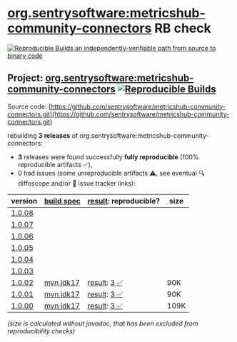 [org.sentrysoftware:metricshub-community-connectors](https://central.sonatype.com/artifact/org.sentrysoftware/metricshub-community-connectors/versions) RB check
=======

[![Reproducible Builds](https://reproducible-builds.org/images/logos/rb.svg) an independently-verifiable path from source to binary code](https://reproducible-builds.org/)

## Project: [org.sentrysoftware:metricshub-community-connectors](https://central.sonatype.com/artifact/org.sentrysoftware/metricshub-community-connectors/versions) [![Reproducible Builds](https://img.shields.io/endpoint?url=https://raw.githubusercontent.com/jvm-repo-rebuild/reproducible-central/master/content/org/sentrysoftware/metricshub-community-connectors/badge.json)](https://github.com/jvm-repo-rebuild/reproducible-central/blob/master/content/org/sentrysoftware/metricshub-community-connectors/README.md)

Source code: [https://github.com/sentrysoftware/metricshub-community-connectors.git](https://github.com/sentrysoftware/metricshub-community-connectors.git)

rebuilding **3 releases** of org.sentrysoftware:metricshub-community-connectors:
- **3** releases were found successfully **fully reproducible** (100% reproducible artifacts :white_check_mark:),
- 0 had issues (some unreproducible artifacts :warning:, see eventual :mag: diffoscope and/or :memo: issue tracker links):

| version | [build spec](/BUILDSPEC.md) | [result](https://reproducible-builds.org/docs/jvm/): reproducible? | size |
| -- | --------- | ------ | -- |
| [1.0.08](https://central.sonatype.com/artifact/org.sentrysoftware/metricshub-community-connectors/1.0.08/pom) | | | |
| [1.0.07](https://central.sonatype.com/artifact/org.sentrysoftware/metricshub-community-connectors/1.0.07/pom) | | | |
| [1.0.06](https://central.sonatype.com/artifact/org.sentrysoftware/metricshub-community-connectors/1.0.06/pom) | | | |
| [1.0.05](https://central.sonatype.com/artifact/org.sentrysoftware/metricshub-community-connectors/1.0.05/pom) | | | |
| [1.0.04](https://central.sonatype.com/artifact/org.sentrysoftware/metricshub-community-connectors/1.0.04/pom) | | | |
| [1.0.03](https://central.sonatype.com/artifact/org.sentrysoftware/metricshub-community-connectors/1.0.03/pom) | | | |
| [1.0.02](https://central.sonatype.com/artifact/org.sentrysoftware/metricshub-community-connectors/1.0.02/pom) | [mvn jdk17](metricshub-community-connectors-1.0.02.buildspec) | [result](metricshub-community-connectors-1.0.02.buildinfo): [3 :white_check_mark: ](metricshub-community-connectors-1.0.02.buildcompare) | 90K |
| [1.0.01](https://central.sonatype.com/artifact/org.sentrysoftware/metricshub-community-connectors/1.0.01/pom) | [mvn jdk17](metricshub-community-connectors-1.0.01.buildspec) | [result](metricshub-community-connectors-1.0.01.buildinfo): [3 :white_check_mark: ](metricshub-community-connectors-1.0.01.buildcompare) | 90K |
| [1.0.00](https://central.sonatype.com/artifact/org.sentrysoftware/metricshub-community-connectors/1.0.00/pom) | [mvn jdk17](metricshub-community-connectors-1.0.00.buildspec) | [result](metricshub-community-connectors-1.0.00.buildinfo): [3 :white_check_mark: ](metricshub-community-connectors-1.0.00.buildcompare) | 109K |

<i>(size is calculated without javadoc, that has been excluded from reproducibility checks)</i>
